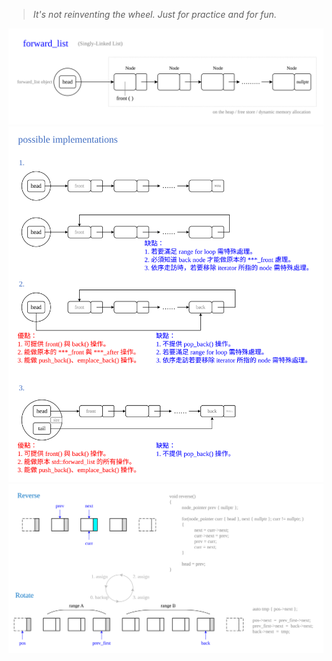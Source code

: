 > *It's not reinventing the wheel. Just for practice and for fun.*<br>

![forward list](/Images/forward_list/forward_list.svg)
![forward list possible implementations](/Images/forward_list/forward_list_possible_implementations.svg)
![forward list operations](/Images/forward_list/forward_list_operations.svg)
